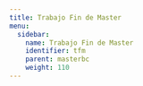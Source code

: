 ```yaml
---
title: Trabajo Fin de Master
menu:
  sidebar:
    name: Trabajo Fin de Master
    identifier: tfm
    parent: masterbc
    weight: 110
---
```


